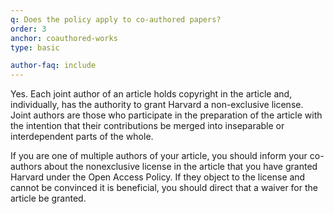 ```yaml
---
q: Does the policy apply to co-authored papers?
order: 3
anchor: coauthored-works
type: basic

author-faq: include
---
```


Yes. Each joint author of an article holds copyright in the article and, individually, has the authority to grant Harvard a non-exclusive license. Joint authors are those who participate in the preparation of the article with the intention that their contributions be merged into inseparable or interdependent parts of the whole.

If you are one of multiple authors of your article, you should inform your co-authors about the nonexclusive license in the article that you have granted Harvard under the Open Access Policy. If they object to the license and cannot be convinced it is beneficial, you should direct that a waiver for the article be granted.
